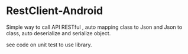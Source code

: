 # RestClient-Android
Simple way to call API RESTful , auto mapping class to Json and Json to class, auto deserialize and serialize object.

see code on unit test to use library.
